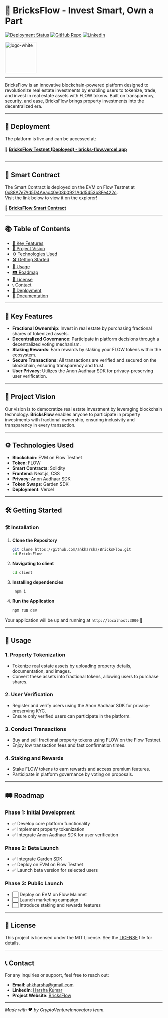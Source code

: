 # 🏢 **BricksFlow** - Invest Smart, Own a Part

[![Deployment Status](https://img.shields.io/badge/Deployment-Live-brightgreen)](https://bricks-flow.vercel.app/)
[![GitHub Repo](https://img.shields.io/badge/GitHub-Repository-blue)](https://github.com/ahkharsha/BricksFlow)
[![LinkedIn](https://img.shields.io/badge/Connect-LinkedIn-blue)](https://www.linkedin.com/in/harsha-kumar-a-271a76203/)

<img src="https://github.com/user-attachments/assets/e72ee99c-4124-4cb2-b217-b91b00b95c93" alt="logo-white" width="100"/>

---

BricksFlow is an innovative blockchain-powered platform designed to revolutionize real estate investments by enabling users to tokenize, trade, and invest in real estate assets with FLOW tokens. Built on transparency, security, and ease, BricksFlow brings property investments into the decentralized era.

---

## 🚀 **Deployment**

The platform is live and can be accessed at:  
<br>**🔗 [BricksFlow Testnet (Deployed) - bricks-flow.vercel.app](https://bricks-flow.vercel.app/)**<br><br>

---

## 📜 **Smart Contract**

The Smart Contract is deployed on the EVM on Flow Testnet at [0x88A7e7Ad5D4Aeac40e03b0921Add5453b8Fe422c](https://evm-testnet.flowscan.io/address/0x88A7e7Ad5D4Aeac40e03b0921Add5453b8Fe422c).  
Visit the link below to view it on the explorer!

**🔗 [BricksFlow Smart Contract](https://evm-testnet.flowscan.io/address/0x88A7e7Ad5D4Aeac40e03b0921Add5453b8Fe422c)**

---

## 📚 **Table of Contents**

- [🌟 Key Features](#-key-features)
- [🎯 Project Vision](#-project-vision)
- [⚙️ Technologies Used](#️-technologies-used)
- [🛠 Getting Started](#-getting-started)
- [📖 Usage](#-usage)
- [🛤 Roadmap](#-roadmap)
- [📜 License](#-license)
- [📞 Contact](#-contact)
- [🚀 Deployment](#-deployment)
- [📄 Documentation](#-documentation)

---

## 🌟 **Key Features**

- **Fractional Ownership**: Invest in real estate by purchasing fractional shares of tokenized assets.
- **Decentralized Governance**: Participate in platform decisions through a decentralized voting mechanism.
- **Staking Rewards**: Earn rewards by staking your FLOW tokens within the ecosystem.
- **Secure Transactions**: All transactions are verified and secured on the blockchain, ensuring transparency and trust.
- **User Privacy**: Utilizes the Anon Aadhaar SDK for privacy-preserving user verification.

---

## 🎯 **Project Vision**

Our vision is to democratize real estate investment by leveraging blockchain technology. **BricksFlow** enables anyone to participate in property investments with fractional ownership, ensuring inclusivity and transparency in every transaction.

---

## ⚙️ **Technologies Used**

- **Blockchain**: EVM on Flow Testnet
- **Token**: FLOW
- **Smart Contracts**: Solidity
- **Frontend**: Next.js, CSS
- **Privacy**: Anon Aadhaar SDK
- **Token Swaps**: Garden SDK
- **Deployment**: Vercel

---

## 🛠 **Getting Started**

### 🛠️ **Installation**

1. **Clone the Repository**
    ```bash
    git clone https://github.com/ahkharsha/BricksFlow.git
    cd BricksFlow
    ```

2. **Navigating to client**
    ```bash
    cd client
    ```

3. **Installing dependencies**
   ```bash
    npm i
    ```

4. **Run the Application**
    ```bash
    npm run dev
    ```

Your application will be up and running at `http://localhost:3000` 🚀

---

## 📖 **Usage**

### **1. Property Tokenization**

- Tokenize real estate assets by uploading property details, documentation, and images.
- Convert these assets into fractional tokens, allowing users to purchase shares.

### **2. User Verification**

- Register and verify users using the Anon Aadhaar SDK for privacy-preserving KYC.
- Ensure only verified users can participate in the platform.

### **3. Conduct Transactions**

- Buy and sell fractional property tokens using FLOW on the Flow Testnet.
- Enjoy low transaction fees and fast confirmation times.

### **4. Staking and Rewards**

- Stake FLOW tokens to earn rewards and access premium features.
- Participate in platform governance by voting on proposals.

---

## 🛤 **Roadmap**

### **Phase 1: Initial Development**

- ✅ Develop core platform functionality
- ✅ Implement property tokenization
- ✅ Integrate Anon Aadhaar SDK for user verification

### **Phase 2: Beta Launch**

- ✅ Integrate Garden SDK
- ✅ Deploy on EVM on Flow Testnet
- ✅ Launch beta version for selected users

### **Phase 3: Public Launch**

- ⬜ Deploy on EVM on Flow Mainnet
- ⬜ Launch marketing campaign
- ⬜ Introduce staking and rewards features

---

## 📜 **License**

This project is licensed under the MIT License. See the [LICENSE](https://github.com/ahkharsha/BricksFlow/blob/main/LICENSE) file for details.

---

## 📞 **Contact**

For any inquiries or support, feel free to reach out:

- **Email**: [ahkharsha@gmail.com](mailto:ahkharsha@gmail.com)
- **LinkedIn**: [Harsha Kumar](https://www.linkedin.com/in/harsha-kumar-a-271a76203/)
- **Project Website**: [BricksFlow](https://bricks-flow.vercel.app/)

---

*Made with ❤️ by CryptoVentureInnovators team.*
